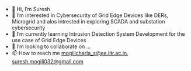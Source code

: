 - 👋 Hi, I’m Suresh
- 👀 I’m interested in Cybersecurity of Grid Edge Devices like DERs, Microgrid and alos intrested in exploring SCADA and substation cybersecurity
- 🌱 I’m currently learning Intrusion Detection System Development for the use case of Grid Edge Devices
- 💞️ I’m looking to collaborate on ...
- 📫 How to reach me mogilicharla_s@ee.iitr.ac.in, suresh.mogili032@gmail.com

<!---
19914039/19914039 is a ✨ special ✨ repository because its `README.md` (this file) appears on your GitHub profile.
You can click the Preview link to take a look at your changes.
--->
